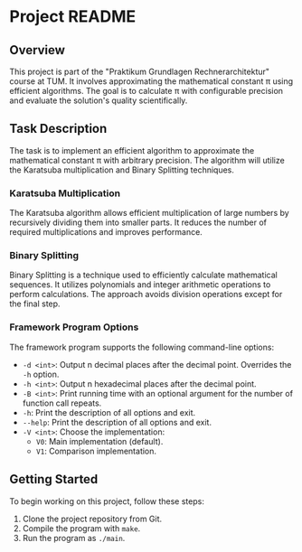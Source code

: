 # Project README

## Overview
This project is part of the "Praktikum Grundlagen Rechnerarchitektur" course at TUM. It involves approximating the mathematical constant π using efficient algorithms. The goal is to calculate π with configurable precision and evaluate the solution's quality scientifically.

## Task Description
The task is to implement an efficient algorithm to approximate the mathematical constant π with arbitrary precision. The algorithm will utilize the Karatsuba multiplication and Binary Splitting techniques.

### Karatsuba Multiplication
The Karatsuba algorithm allows efficient multiplication of large numbers by recursively dividing them into smaller parts. It reduces the number of required multiplications and improves performance.

### Binary Splitting
Binary Splitting is a technique used to efficiently calculate mathematical sequences. It utilizes polynomials and integer arithmetic operations to perform calculations. The approach avoids division operations except for the final step.

### Framework Program Options
The framework program supports the following command-line options:

- `-d <int>`: Output n decimal places after the decimal point. Overrides the `-h` option.
- `-h <int>`: Output n hexadecimal places after the decimal point.
- `-B <int>`: Print running time with an optional argument for the number of function call repeats.
- `-h`: Print the description of all options and exit.
- `--help`: Print the description of all options and exit.
- `-V <int>`: Choose the implementation:
  - `V0`: Main implementation (default).
  - `V1`: Comparison implementation.

## Getting Started
To begin working on this project, follow these steps:

1. Clone the project repository from Git.
2. Compile the program with `make`.
3. Run the program as `./main`.
